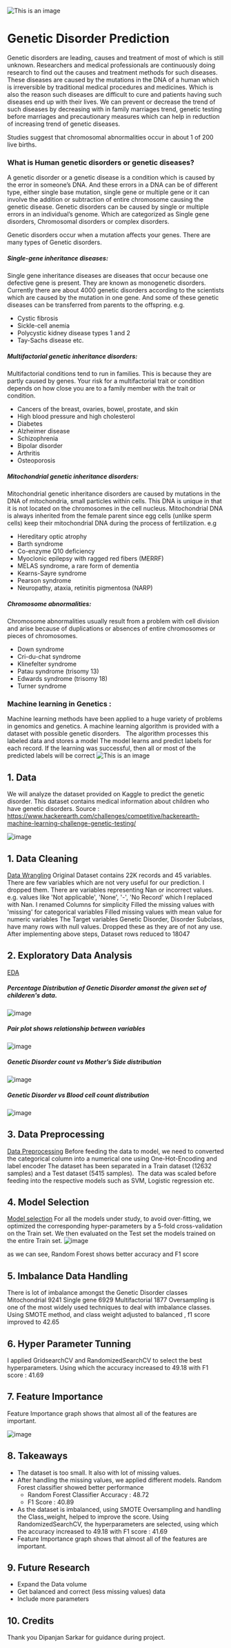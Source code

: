 ![This is an image](https://github.com/gitprojectspk/Capstone2_Genetic_Disorder_Prediction/blob/main/images/Genetics_main.jpg)
# Genetic Disorder Prediction
Genetic disorders are leading, causes and treatment of most of which is still unknown. Researchers and medical professionals are continuously doing research to find out the causes and treatment methods for such diseases. These diseases are caused by the mutations in the DNA of a human which is irreversible by traditional medical procedures and medicines. Which is also the reason such diseases are difficult to cure and patients having such diseases end up with their lives. We can prevent or decrease the trend of such diseases by decreasing with in family marriages trend, genetic testing before marriages and precautionary measures which can help in reduction of increasing trend of genetic diseases.  

Studies suggest that chromosomal abnormalities occur in about 1 of 200 live births.

### What is Human genetic disorders or genetic diseases?
A genetic disorder or a genetic disease is a condition which is caused by the error in someone’s DNA. And these errors in a DNA can be of different type, either single base mutation, single gene or multiple gene or it can involve the addition or subtraction of entire chromosome causing the genetic disease. Genetic disorders can be caused by single or multiple errors in an individual’s genome. Which are categorized as Single gene disorders, Chromosomal disorders or complex disorders.

Genetic disorders occur when a mutation affects your genes. There are many types of Genetic disorders. 

##### Single-gene inheritance diseases:
Single gene inheritance diseases are diseases that occur because one defective gene is present. They are known as monogenetic disorders. Currently there are about 4000 genetic disorders according to the scientists which are caused by the mutation in one gene. And some of these genetic diseases can be transferred from parents to the offspring. e.g. 
  - Cystic fibrosis
  - Sickle-cell anemia
  - Polycystic kidney disease types 1 and 2
  - Tay-Sachs disease etc.
  
##### Multifactorial genetic inheritance disorders:
Multifactorial conditions tend to run in families. This is because they are partly caused by genes. Your risk for a multifactorial trait or condition depends on how close you are to a family member with the trait or condition.
  - Cancers of the breast, ovaries, bowel, prostate, and skin
  - High blood pressure and high cholesterol
  - Diabetes
  - Alzheimer disease
  - Schizophrenia
  - Bipolar disorder
  - Arthritis
  - Osteoporosis


##### Mitochondrial genetic inheritance disorders:
Mitochondrial genetic inheritance disorders are caused by mutations in the DNA of mitochondria, small particles within cells. This DNA is unique in that it is not located on the chromosomes in the cell nucleus. Mitochondrial DNA is always inherited from the female parent since egg cells (unlike sperm cells) keep their mitochondrial DNA during the process of fertilization. e.g
  - Hereditary optic atrophy
  - Barth syndrome
  - Co-enzyme Q10 deficiency
  - Myoclonic epilepsy with ragged red fibers (MERRF)
  - MELAS syndrome, a rare form of dementia
  - Kearns-Sayre syndrome
  - Pearson syndrome
  - Neuropathy, ataxia, retinitis pigmentosa (NARP)

##### Chromosome abnormalities:
Chromosome abnormalities usually result from a problem with cell division and arise because of duplications or absences of entire chromosomes or pieces of chromosomes. 
  - Down syndrome
  - Cri-du-chat syndrome
  - Klinefelter syndrome
  - Patau syndrome (trisomy 13)
  - Edwards syndrome (trisomy 18)
  - Turner syndrome

### Machine learning in Genetics :
Machine learning methods have been applied to a huge variety of problems in genomics and genetics. 
A machine learning algorithm is provided with a dataset with possible genetic disorders.  
The algorithm processes this labeled data and stores a model
The model learns and predict labels for each record. If the learning was successful, then all or most of the predicted labels will be correct
![This is an image](https://github.com/gitprojectspk/Capstone2_Genetic_Disorder_Prediction/blob/main/images/machine_learning_genetics.jpg)


## 1. Data  
  We will analyze the dataset provided on Kaggle to predict the genetic disorder.
  This dataset contains medical information about children who have genetic disorders.
  Source : https://www.hackerearth.com/challenges/competitive/hackerearth-machine-learning-challenge-genetic-testing/
  
  ![image](https://user-images.githubusercontent.com/96436449/167469019-1f1977ab-073e-4f53-a508-5fd82b565765.png)
  
## 1. Data Cleaning
[Data Wrangling](https://github.com/gitprojectspk/Capstone2_Genetic_Disorder_Prediction/blob/main/Notebooks/1.Genetic_Disorder_Prediction_data_wrangling.ipynb)
  Original Dataset contains 22K records and 45 variables.
  There are few variables which are not very useful for our prediction. I dropped them.
  There are variables representing Nan or incorrect values. e.g. values like 'Not applicable', 'None', '-', 'No Record' which I replaced with Nan. 
  I renamed Columns for simplicity
  Filled the missing values with 'missing' for categorical variables
  Filled missing values with mean value for numeric variables
  The Target variables Genetic Disorder, Disorder Subclass, have many rows with null values. Dropped these as they are of not any use.
  After implementing above steps, Dataset rows reduced to 18047
 
## 2. Exploratory Data Analysis 
[EDA](https://github.com/gitprojectspk/Capstone2_Genetic_Disorder_Prediction/blob/main/Notebooks/2.Genetic_Disorder_Prediction-EDA.ipynb)

##### Percentage Distribution of Genetic Disorder amonst the given set of childeren's data.

![image](https://user-images.githubusercontent.com/96436449/167471279-022f71c3-02d0-4a17-a94d-e9a632e5058f.png)

##### Pair plot shows relationship between variables
![image](https://user-images.githubusercontent.com/96436449/167471296-e27369b0-e0f0-4982-a623-648d0b499224.png)

##### Genetic Disorder count vs Mother’s Side distribution
![image](https://user-images.githubusercontent.com/96436449/167471497-b19ef9fe-d41b-41f3-be8b-cd29d4dc1292.png)

##### Genetic Disorder vs Blood cell count distribution
![image](https://user-images.githubusercontent.com/96436449/167471530-41539b98-4976-498e-9a0e-dee3e94a0210.png)


## 3. Data Preprocessing 
[Data Preprocessing](https://github.com/gitprojectspk/Capstone2_Genetic_Disorder_Prediction/blob/main/Notebooks/3.Genetic_Disorder_Prediction-PreProcessing.ipynb)
Before feeding the data to model, we need to converted the categorical column into a numerical one using One-Hot-Encoding and label encoder
The dataset has been separated in a Train dataset (12632 samples) and a Test dataset (5415 samples). 
The data was scaled before feeding into the respective models such as SVM, Logistic regression etc.


## 4. Model Selection
[Model selection](https://github.com/gitprojectspk/Capstone2_Genetic_Disorder_Prediction/blob/main/Notebooks/4.Genetic_Disorder_Prediction-Modelling.ipynb)
For all the models under study, to avoid over-fitting, we optimized the corresponding hyper-parameters by a 5-fold cross-validation on the Train set. We then evaluated on the Test set the models trained on the entire Train set.
![image](https://user-images.githubusercontent.com/96436449/167471155-1fa538f9-d8e9-40db-962e-8bf492428a00.png)

as we can see, Random Forest shows better accuracy and F1 score


## 5. Imbalance Data Handling

There is lot of imbalance amongst the Genetic Disorder classes 
 Mitochondrial     9241
 Single gene       6929
 Multifactorial    1877
Oversampling is one of the most widely used techniques to deal with imbalance classes. Using SMOTE method, and class weight adjusted to balanced , f1 score improved to 42.65


## 6. Hyper Parameter Tunning

I applied GridsearchCV and RandomizedSearchCV to select the best hyperparameters. Using which the accuracy increased to 49.18 with F1 score : 41.69

## 7. Feature Importance
Feature Importance graph shows that almost all of the features are important.

![image](https://user-images.githubusercontent.com/96436449/167470698-2ca8c64e-5acf-4a35-987e-6e1549eea5e1.png)


## 8. Takeaways
- The dataset is too small. It also with lot of missing values. 
- After handling the missing values, we applied different models. Random Forest classifier showed better performance
    - Random Forest Classifier Accuracy : 48.72 
    - F1 Score : 40.89 
- As the dataset is imbalanced, using SMOTE Oversampling and handling the Class_weight, helped to improve the score. Using RandomizedSearchCV, the hyperparameters are selected, using which the accuracy increased to 49.18 with F1 score : 41.69
- Feature Importance graph shows that almost all of the features are important.


## 9. Future Research
- Expand the Data volume
- Get balanced and correct (less missing values) data 
- Include more parameters

## 10. Credits
  Thank you Dipanjan Sarkar for guidance during project.
